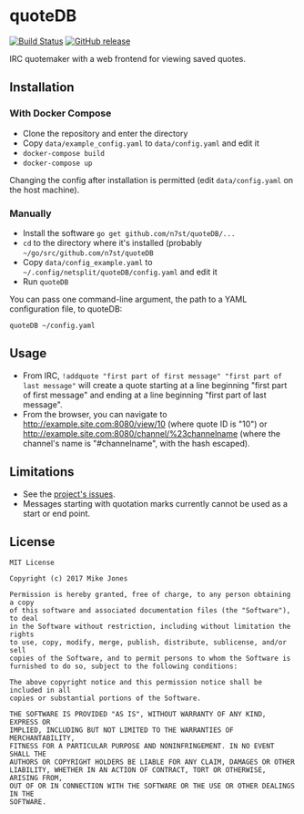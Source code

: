 # quoteDB

[![Build Status](https://travis-ci.org/n7st/quoteDB.svg?branch=master)](https://travis-ci.org/n7st/quoteDB)
[![GitHub release](https://img.shields.io/github/release/n7st/quoteDB.svg)](https://github.com/n7st/quoteDB)

IRC quotemaker with a web frontend for viewing saved quotes.

## Installation

### With Docker Compose

* Clone the repository and enter the directory
* Copy `data/example_config.yaml` to `data/config.yaml` and edit it
* `docker-compose build`
* `docker-compose up`

Changing the config after installation is permitted (edit `data/config.yaml` on
the host machine).

### Manually

* Install the software `go get github.com/n7st/quoteDB/...`
* `cd` to the directory where it's installed (probably `~/go/src/github.com/n7st/quoteDB`
* Copy `data/config_example.yaml` to `~/.config/netsplit/quoteDB/config.yaml` and edit it
* Run `quoteDB`

You can pass one command-line argument, the path to a YAML configuration file,
to quoteDB:

`quoteDB ~/config.yaml`

## Usage

* From IRC, `!addquote "first part of first message" "first part of last message"`
will create a quote starting at a line beginning "first part of first message"
and ending at a line beginning "first part of last message".
* From the browser, you can navigate to http://example.site.com:8080/view/10
(where quote ID is "10") or http://example.site.com:8080/channel/%23channelname
(where the channel's name is "#channelname", with the hash escaped).

## Limitations

* See the [project's issues](https://github.com/n7st/quoteDB/issues).
* Messages starting with quotation marks currently cannot be used as a start or
end point.

## License

```
MIT License

Copyright (c) 2017 Mike Jones

Permission is hereby granted, free of charge, to any person obtaining a copy
of this software and associated documentation files (the "Software"), to deal
in the Software without restriction, including without limitation the rights
to use, copy, modify, merge, publish, distribute, sublicense, and/or sell
copies of the Software, and to permit persons to whom the Software is
furnished to do so, subject to the following conditions:

The above copyright notice and this permission notice shall be included in all
copies or substantial portions of the Software.

THE SOFTWARE IS PROVIDED "AS IS", WITHOUT WARRANTY OF ANY KIND, EXPRESS OR
IMPLIED, INCLUDING BUT NOT LIMITED TO THE WARRANTIES OF MERCHANTABILITY,
FITNESS FOR A PARTICULAR PURPOSE AND NONINFRINGEMENT. IN NO EVENT SHALL THE
AUTHORS OR COPYRIGHT HOLDERS BE LIABLE FOR ANY CLAIM, DAMAGES OR OTHER
LIABILITY, WHETHER IN AN ACTION OF CONTRACT, TORT OR OTHERWISE, ARISING FROM,
OUT OF OR IN CONNECTION WITH THE SOFTWARE OR THE USE OR OTHER DEALINGS IN THE
SOFTWARE.
```
